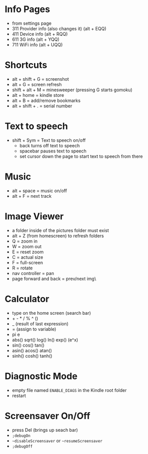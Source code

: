 # Info Pages
- from settings page
- 311 Provider info (also changes it) (alt + EQQ)
- 411 Device info (alt + RQQ)
- 611 3G info (alt + YQQ)
- 711 WiFi info (alt + UQQ)

# Shortcuts
- alt + shift + G = screenshot
- alt + G = screen refresh
- shift + alt + M = minesweeper (pressing G starts gomoku)
- alt + home = kindle store
- alt + B = add/remove bookmarks
- alt + shift + . = serial number

# Text to speech
- shift + Sym = Text to speech on/off
  - back turns off text to speech
  - spacebar pauses text to speech
  - set cursor down the page to start text to speech from there

# Music
- alt + space = music on/off
- alt + F = next track


# Image Viewer
- a folder inside of the pictures folder must exist
- alt + Z (from homescreen) to refresh folders
- Q = zoom in
- W = zoom out
- E = reset zoom
- C = actual size
- F = full-screen
- R = rotate
- nav controller = pan
- page forward and back = prev/next img\

# Calculator
- type on the home screen (search bar)
- \+ \- \* / % ^ ()
- _ (result of last expression)
- = (assign to variable)
- pi e
- abs() sqrt() log() ln() exp() (e^x)
- sin() cos() tan()
- asin() acos() atan()
- sinh() cosh() tanh()

# Diagnostic Mode
- empty file named `ENABLE_DIAGS` in the Kindle root folder
- restart

# Screensaver On/Off
- press Del (brings up seach bar)
- `;debugOn`
- `~disableScreensaver` or `~resumeScreensaver`
- `;debugOff`
